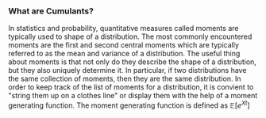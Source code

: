 ### What are Cumulants?



In statistics and probability, quantitative measures called moments are typically used to shape of a distribution. The most commonly encountered moments are the first and second central moments which are typically 
referred to as the mean and variance of a distribution. The useful thing about moments is that not only do they describe the shape of a distribution, but they also uniquely determine it. In particular, if two 
distributions have the same collection of moments, then they are the same distribution. In order to keep track of the list of moments for a distribution, it is convient to "string them up on a clothes line" or
display them with the help of a moment generating function. The moment generating function is defined as $\mathbb{E}[e^{Xt}]$ 

















